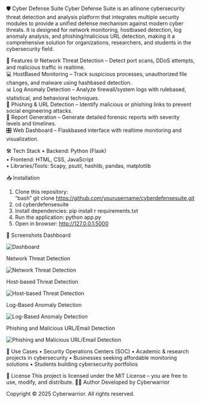 🛡️ Cyber Defense Suite 
Cyber Defense Suite is an allinone cybersecurity threat detection and analysis platform that integrates multiple security modules to provide a unified defense mechanism against modern cyber threats. It is designed for network monitoring, hostbased detection, log anomaly analysis, and phishing/malicious URL detection, making it a comprehensive solution for organizations, researchers, and students in the cybersecurity field.  

🚀 Features
🌐 Network Threat Detection – Detect port scans, DDoS attempts, and malicious traffic in realtime.  
💻 HostBased Monitoring – Track suspicious processes, unauthorized file changes, and malware using hashbased detection.  
📊 Log Anomaly Detection – Analyze firewall/system logs with rulebased, statistical, and behavioral techniques.  
🔗 Phishing & URL Detection – Identify malicious or phishing links to prevent social engineering attacks.  
📑 Report Generation – Generate detailed forensic reports with severity levels and timelines.  
🎛 Web Dashboard – Flaskbased interface with realtime monitoring and visualization.  

🛠️ Tech Stack
•	Backend: Python (Flask)  
•	Frontend: HTML, CSS, JavaScript  
•	Libraries/Tools: Scapy, psutil, hashlib, pandas, matplotlib  

📥 Installation
1.	Clone this repository:  
“bash”
git clone https://github.com/yourusername/cyberdefensesuite.git
2.	cd cyberdefensesuite
3.	Install dependencies:
pip install r requirements.txt
4.	Run the application:
python app.py
 
5.	Open in browser:
http://127.0.0.1:5000

📸 Screenshots
Dashboard
 
![Dashboard](screenshots/dashboard.png)

Network Threat Detection
 
![Network Threat Detection](screenshots/Network%20Threat%20Detection.png)  
 
Host-based Threat Detection
 
![Host-based Threat Detection](screenshots/Host-based%20Threat%20Detection.png)  


Log-Based Anomaly Detection
 
![Log-Based Anomaly Detection](screenshots/Log-Based%20Anomaly%20Detection.png)
 
Phishing and Malicious URL/Email Detection

 ![Phishing and Malicious URL/Email Detection](screenshots/Phishing%20and%20Malicious%20URL-Email%20Detection.png)  

📌 Use Cases
•	Security Operations Centers (SOC)
•	Academic & research projects in cybersecurity
•	Businesses seeking affordable monitoring solutions
•	Students building cybersecurity portfolios

📜 License
This project is licensed under the MIT License – you are free to use, modify, and distribute.
👨‍💻 Author
Developed by Cyberwarrior

Copyright © 2025 Cyberwarrior. All rights reserved.
